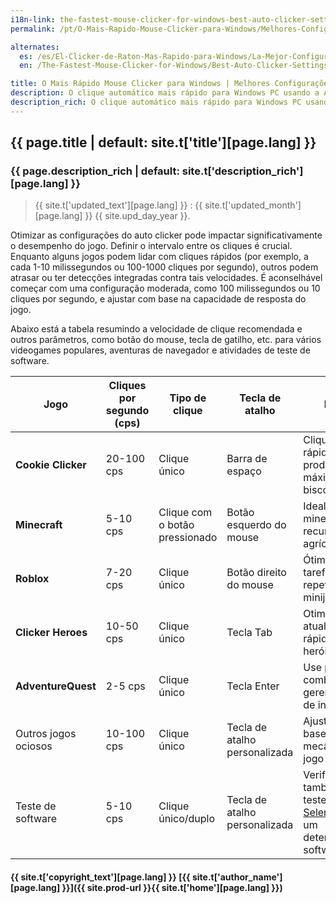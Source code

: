 ```yaml
---
i18n-link: the-fastest-mouse-clicker-for-windows-best-auto-clicker-settings-for-popular-games
permalink: /pt/O-Mais-Rapido-Mouse-Clicker-para-Windows/Melhores-Configuracoes-de-Auto-Clicker-para-Jogos-Populares/

alternates:
  es: /es/El-Clicker-de-Raton-Mas-Rapido-para-Windows/La-Mejor-Configuracion-de-Clic-Automatico-para-Juegos-Populares/
  en: /The-Fastest-Mouse-Clicker-for-Windows/Best-Auto-Clicker-Settings-for-Popular-Games/

title: O Mais Rápido Mouse Clicker para Windows | Melhores Configurações de Auto Clicker para Jogos Populares
description: O clique automático mais rápido para Windows PC usando a API Win32 SendInput() em array. Melhores Configurações de Auto Clicker para Jogos Populares
description_rich: O clique automático mais rápido para Windows PC usando a API Win32 <a href="https://learn.microsoft.com/en-us/windows/win32/api/winuser/nf-winuser-sendinput" target="_blank">SendInput()</a> em array. Melhores Configurações de Auto Clicker para Jogos Populares
---
```


## {{ page.title | default: site.t['title'][page.lang] }}

### {{ page.description_rich | default: site.t['description_rich'][page.lang] }}

> {{ site.t['updated_text'][page.lang] }} : {{ site.t['updated_month'][page.lang] }} {{ site.upd_day_year }}.

Otimizar as configurações do auto clicker pode impactar significativamente o desempenho do jogo. Definir o intervalo entre os cliques é crucial.
Enquanto alguns jogos podem lidar com cliques rápidos (por exemplo, a cada 1-10 milissegundos ou 100-1000 cliques por segundo), outros podem atrasar ou ter detecções integradas contra tais velocidades.
É aconselhável começar com uma configuração moderada, como 100 milissegundos ou 10 cliques por segundo, e ajustar com base na capacidade de resposta do jogo.

Abaixo está a tabela resumindo a velocidade de clique recomendada e outros parâmetros, como botão do mouse, tecla de gatilho, etc. para vários videogames populares,
aventuras de navegador e atividades de teste de software.

| Jogo | Cliques por segundo (cps) | Tipo de clique | Tecla de atalho | Notas |
|----------------------|-------------------------|-----------------------|------------------------------------------------|---------------------------------------------|
| **Cookie Clicker** | 20-100 cps | Clique único | Barra de espaço | Cliques rápidos para produção máxima de biscoitos |
| **Minecraft** | 5-10 cps | Clique com o botão pressionado | Botão esquerdo do mouse | Ideal para mineração ou recursos agrícolas |
| **Roblox** | 7-20 cps | Clique único | Botão direito do mouse | Ótimo para tarefas repetitivas em minijogos |
| **Clicker Heroes** | 10-50 cps | Clique único | Tecla Tab | Otimize para atualizações rápidas de heróis |
| **AdventureQuest** | 2-5 cps | Clique único | Tecla Enter | Use para combate ou gerenciamento de inventário |
| Outros jogos ociosos | 10-100 cps | Clique único | Tecla de atalho personalizada | Ajuste com base na mecânica do jogo |
| Teste de software | 5-10 cps | Clique único/duplo | Tecla de atalho personalizada | Verifique também os testes <a href="https://www.selenium.dev/" target="_blank">Selenium</a> para um determinado software |

#### {{ site.t['copyright_text'][page.lang] }} [{{ site.t['author_name'][page.lang] }}]({{ site.prod-url }}{{ site.t['home'][page.lang] }})
